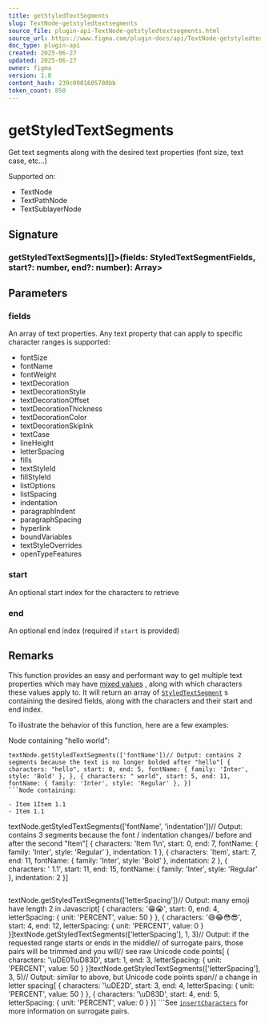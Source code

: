 ```yaml
---
title: getStyledTextSegments
slug: TextNode-getstyledtextsegments
source_file: plugin-api-TextNode-getstyledtextsegments.html
source_url: https://www.figma.com/plugin-docs/api/TextNode-getstyledtextsegments/
doc_type: plugin-api
created: 2025-06-27
updated: 2025-06-27
owner: figma
version: 1.0
content_hash: 239c0901605700bb
token_count: 850
---
```

# getStyledTextSegments

Get text segments along with the desired text properties (font size, text case, etc...)

 Supported on:

- TextNode
- TextPathNode
- TextSublayerNode

## Signature

### getStyledTextSegments)[]>(fields: StyledTextSegmentFields, start?: number, end?: number): Array>

## Parameters

### fields

An array of text properties. Any text property that can apply to specific character ranges is supported:

- fontSize
- fontName
- fontWeight
- textDecoration
- textDecorationStyle
- textDecorationOffset
- textDecorationThickness
- textDecorationColor
- textDecorationSkipInk
- textCase
- lineHeight
- letterSpacing
- fills
- textStyleId
- fillStyleId
- listOptions
- listSpacing
- indentation
- paragraphIndent
- paragraphSpacing
- hyperlink
- boundVariables
- textStyleOverrides
- openTypeFeatures

### start

An optional start index for the characters to retrieve

### end

An optional end index (required if `start` is provided)

## Remarks

This function provides an easy and performant way to get multiple text properties which may have [mixed values](/plugin-docs/working-with-text/#mixed-styles)
, along with which characters these values apply to.
It will return an array of [`StyledTextSegment`](/plugin-docs/api/StyledTextSegment/)
s containing the desired fields, along with the characters and their start and end index.

To illustrate the behavior of this function, here are a few examples:

Node containing "hello world":

```
textNode.getStyledTextSegments(['fontName'])// Output: contains 2 segments because the text is no longer bolded after "hello"[ { characters: "hello", start: 0, end: 5, fontName: { family: 'Inter', style: 'Bold' }, }, { characters: " world", start: 5, end: 11, fontName: { family: 'Inter', style: 'Regular' }, }]
```Node containing:

- Item 1Item 1.1
- Item 1.1

```
textNode.getStyledTextSegments(['fontName', 'indentation'])// Output: contains 3 segments because the font / indentation changes// before and after the second "Item"[ { characters: 'Item 1\n', start: 0, end: 7, fontName: { family: 'Inter', style: 'Regular' }, indentation: 1 }, { characters: 'Item', start: 7, end: 11, fontName: { family: 'Inter', style: 'Bold' }, indentation: 2 }, { characters: ' 1.1', start: 11, end: 15, fontName: { family: 'Inter', style: 'Regular' }, indentation: 2 }]
```Node containing "😁 😭 😅😂😳😎":

```
textNode.getStyledTextSegments(['letterSpacing'])// Output: many emoji have length 2 in Javascript[ { characters: '😁😭', start: 0, end: 4, letterSpacing: { unit: 'PERCENT', value: 50 } }, { characters: '😅😂😳😎', start: 4, end: 12, letterSpacing: { unit: 'PERCENT', value: 0 } }]textNode.getStyledTextSegments(['letterSpacing'], 1, 3)// Output: if the requested range starts or ends in the middle// of surrogate pairs, those pairs will be trimmed and you will// see raw Unicode code points[ { characters: '\uDE01\uD83D', start: 1, end: 3, letterSpacing: { unit: 'PERCENT', value: 50 } }]textNode.getStyledTextSegments(['letterSpacing'], 3, 5)// Output: similar to above, but Unicode code points span// a change in letter spacing[ { characters: '\uDE2D', start: 3, end: 4, letterSpacing: { unit: 'PERCENT', value: 50 } }, { characters: '\uD83D', start: 4, end: 5, letterSpacing: { unit: 'PERCENT', value: 0 } }]
```See [`insertCharacters`](/plugin-docs/api/properties/TextNode-insertcharacters/)
 for more information on surrogate pairs.